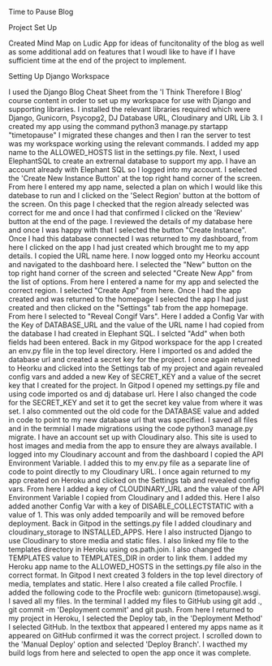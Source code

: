 Time to Pause Blog

Project Set Up 

Created Mind Map on Ludic App for ideas of funcitonality of the blog as well as some additional add on features that I woudl like to have if I have sufficient time at the end of the project to implement. 

Setting Up Django Workspace

I used the Django Blog Cheat Sheet from the 'I Think Therefore I Blog' course content in order to set up my workspace for use with Django and supporting libraries. 
I installed the relevant libraries required which were Django, Gunicorn, Psycopg2, DJ Database URL, Cloudinary and URL Lib 3. 
I created my app using the command python3 manage.py startapp "timetopause"
I migrated these changes and then I ran the server to test was my workspace working using the relevant commands.
I added my app name to the ALLOWED_HOSTS list in the settings.py file.
Next, I used ElephantSQL to create an extrernal database to support my app. I have an account already with Elephant SQL so I logged into my account. I selected the 'Create New Instance Button' at the top right hand corner of the screen. From here I entered my app name, selected a plan on which I would like this datebase to run and I clicked on the 'Select Region' button at the bottom of the screen. On this page I checked that the region already selected was correct for me and once I had that confirmed I clicked on the 'Review' button at the end of the page. I reviewed the details of my database here and once I was happy with that I selected the button "Create Instance".
Once I had this database connected I was returned to my dashboard, from here I clicked on the app I had just created which brought me to my app details. I copied the URL name here. 
I now logged onto my Heorku account and navigated to the dashboard here. I selected the "New" button on the top right hand corner of the screen and selected "Create New App" from the list of options. From here I entered a name for my app and selected the correct region. I selected "Create App" from here.
Once I had the app created and was returned to the homepage I selected the app I had just created and then clicked on the "Settings" tab from the app homepage. From here I selected to "Reveal Congif Vars". Here I added a Config Var with the Key of DATABASE_URL and the value of the URL name I had copied from the database I had created in Elephant SQL. I selcted "Add" when both fields had been entered.
Back in my Gitpod workspace for the app I created an env.py file in the top level directory. Here I imported os and added the database url and created a secret key for the project.
I once again returned to Heorku and clicked into the Settings tab of my project and again revealed config vars and added a new Key of SECRET_KEY and a value of the secret key that I created for the project.
In Gitpod I opened my settings.py file and using code imported os and dj database url. Here I also changed the code for the SECRET_KEY and set it to get the secret key value from where it was set. I also commented out the old code for the DATABASE value and added in code to point to my new database url that was specified.
I saved all files and in the termnial I made migrations using the code python3 manage.py migrate.
I have an account set up with Cloudinary also. This site is used to host images and media from the app to ensure they are always available. I logged into my Cloudinary account and from the dashboard I copied the API Environment Variable. 
I added this to my env.py file as a separate line of code to point directly to my Cloudinary URL.
I once again returned to my app created on Heroku and clicked on the Settings tab and revealed config vars. From here I added a key of CLOUDINARY_URL and the value of the API Environment Variable I copied from Cloudinary and I added this. Here I also added another Config Var with a key of DISABLE_COLLECTSTATIC with a value of 1. This was only added tempoarily and will be removed before deployment.
Back in Gitpod in the settings.py file I added cloudinary and cloudinary_storage to INSTALLED_APPS. Here I also instructed Django to use Cloudinary to store media and static files. I also linked my file to the templates directory in Heroku using os.path.join. I also changed the TEMPLATES value to TEMPLATES_DIR in order to link them.
I added my Heroku app name to the ALLOWED_HOSTS in the settings.py file also in the correct format. 
In Gitpod I next created 3 folders in the top level directory of media, templates and static.
Here I also created a file called Procfile. I added the following code to the Procfile web: gunicorn (timetopause).wsgi.
I saved all my files. In the terminal I added my files to GitHub using git add ., git commit -m 'Deployment commit' and git push.
From here I returned to my project in Heroku, I selected the Deploy tab, in the 'Deployment Method' I selected GitHub. In the textbox that appeared I entered my apps name as it appeared on GitHub confirmed it was the correct project. I scrolled down to the 'Manual Deploy' option and selected 'Deploy Branch'. I wacthed my build logs from here and selected to open the app once it was complete. 
